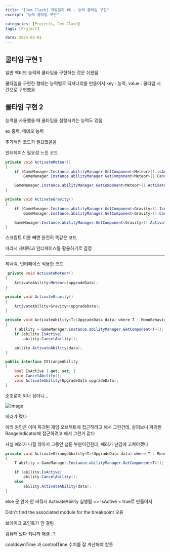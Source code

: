 ```yaml
---
title: "[Jem Clash] 개발일지 #6 - 능력 쿨타임 구현"
excerpt: "능력 쿨타임 구현"

categories: [Projects, Jem-Clash]
tags: [Project]

date: 2025-02-01
---
```


## 쿨타임 구현 1 

일반 액티브 능력의 쿨타임을 구현하는 것은 쉬웠음

쿨타임을 구현한 형태는 능력별로 딕셔너리를 만들어서 key : 능력, value : 쿨타임 시간으로 구현했음

## 쿨타임 구현 2

능력을 사용했을 때 쿨타임을 실행시키는 능력도 있음

ex 중력, 메테오 능력

추가적인 코드가 필요했음음

인터페이스 필요성 느낀 코드
```cs
private void ActivateMeteor()
{
    if (GameManager.Instance.abilityManager.GetComponent<Meteor>().isActive)
        GameManager.Instance.abilityManager.GetComponent<Meteor>().CancelAbility();

    GameManager.Instance.abilityManager.GetComponent<Meteor>().ActivateAbility(upgradeData);
}

private void ActivateGravity()
{
    if (GameManager.Instance.abilityManager.GetComponent<Gravity>().IsActive)
        GameManager.Instance.abilityManager.GetComponent<Gravity>().CancelAbility();

    GameManager.Instance.abilityManager.GetComponent<Gravity>().ActivateAbility(upgradeData);
}
```

스크립트 이름 빼면 완전히 똑같은 코드

따라서 제네릭과 인터페이스를 활용하기로 결정

---

제네릭, 인터페이스 적용한 코드


```cs
 private void ActivateMeteor()
{
    ActivateAbility<Meteor>(upgradeData);
}

private void ActivateGravity()
{
    ActivateAbility<Gravity>(upgradeData);
}

private void ActivateAbility<T>(UpgradeData data) where T : MonoBehaviour, IStrangeAbility
{
    T ability = GameManager.Instance.abilityManager.GetComponent<T>();
    if (ability.IsActive)
        ability.CancelAbility();

    ability.ActivateAbility(data);
}

public interface IStrangeAbility
{
    bool IsActive { get; set; }
    void CancelAbility();
    void ActivateAbility(UpgradeData upgradeData);
}
```

순조로이 되나 싶더니...

![Image](https://github.com/user-attachments/assets/b5b967b4-ac62-4267-b862-e19fb39e1de3)

에러가 떴다

에러 원인은 이미 파괴된 게임 오브젝트에 접근하려고 해서 그런건데, 살펴보니 파괴된 RangeIndicator에 접근하려고 해서 그런거 같다

사실 에러가 나질 않아서 그동안 냅둔 부분이긴한데, 에러가 난김에 고쳐야겠다

```cs
private void ActivateStrangeAbility<T>(UpgradeData data) where T : MonoBehaviour, IStrangeAbility
{
    T ability = GameManager.Instance.abilityManager.GetComponent<T>();

    if (ability.IsActive)
        ability.CancelAbility();
    else
        ability.ActivateAbility(data);
}
```

else 문 안에 안 써줘서 ActivateAbility 실행됨 => IsActive = true로 만들어서 

Didn't find the associated module for the breakpoint 오류

브레이크 포인트가 안 걸림

컴퓨터 껐다 키니까 해결...?

cooldownTime 과 controlTime 수치를 잘 계산해야 할듯